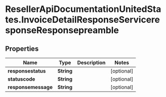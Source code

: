 # ResellerApiDocumentationUnitedStates.InvoiceDetailResponseServiceresponseResponsepreamble

## Properties

Name | Type | Description | Notes
------------ | ------------- | ------------- | -------------
**responsestatus** | **String** |  | [optional] 
**statuscode** | **String** |  | [optional] 
**responsemessage** | **String** |  | [optional] 


